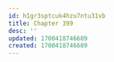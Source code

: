 ```yaml
---
id: h1gr3sptcuk4hzu7ntu31vb
title: Chapter 399
desc: ''
updated: 1700418746689
created: 1700418746689
---
```

